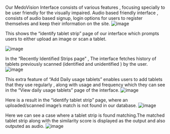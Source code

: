 Our MedoVision Interface consists of various features , focusing specially to be user friendly  for the visually impaired. Audio based friendly interface , consists of audio based signup, login options for users to register themselves and keep their information on the site.
![image](https://github.com/soni-pasupuleti/MEDICINE-STRIP-IDENTIFICATION/assets/131327903/ee090bc7-fc68-4402-a103-92bf58ef579d)

This shows the “identify tablet strip” page of our interface which prompts users to either upload an image or scan a tablet. 

![image](https://github.com/soni-pasupuleti/MEDICINE-STRIP-IDENTIFICATION/assets/131327903/146e45ae-1eb6-4ba4-86da-7aa8ad1bfef8)

In the “Recently Identified Strips page” , The interface fetches history of tablets previously scanned (identified and unidentified ) by the user. 
![image](https://github.com/soni-pasupuleti/MEDICINE-STRIP-IDENTIFICATION/assets/131327903/d2636049-d451-42d7-8086-a135c667ac7c)

This extra feature of “Add Daily usage tablets” enables users to add tablets that they use regularly , along with usage and frequency which they can see in the “View daily usage tablets” page of the interface.
![image](https://github.com/soni-pasupuleti/MEDICINE-STRIP-IDENTIFICATION/assets/131327903/1a16ece4-909c-4b97-a2aa-7f58422c7cb3)

Here is a result in the “identify tablet strip” page, where an uploaded/scanned image’s match is not found in our database. 
![image](https://github.com/soni-pasupuleti/MEDICINE-STRIP-IDENTIFICATION/assets/131327903/d54b7f68-355f-4ac0-aebc-b0f54e5c95e9)



Here we can see a case where a tablet strip is found matching.The matched tablet strip along with the similarity score is displayed as the output and also outputed as audio.
![image](https://github.com/soni-pasupuleti/MEDICINE-STRIP-IDENTIFICATION/assets/131327903/1892bb07-270e-418f-bbd3-89aea13c01e9)

